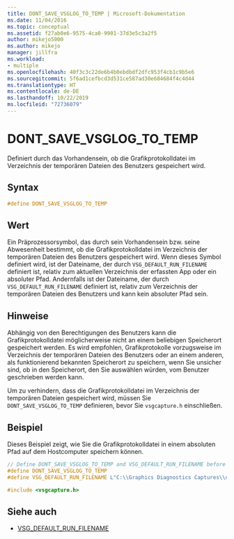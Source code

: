 ```yaml
---
title: DONT_SAVE_VSGLOG_TO_TEMP | Microsoft-Dokumentation
ms.date: 11/04/2016
ms.topic: conceptual
ms.assetid: f27ab0e6-9575-4ca0-9901-37d3e5c3a2f5
author: mikejo5000
ms.author: mikejo
manager: jillfra
ms.workload:
- multiple
ms.openlocfilehash: 40f3c3c22de6b4b0ebdbdf2dfc953f4cb1c9b5e6
ms.sourcegitcommit: 5f6ad1cefbcd3d531ce587ad30e684684f4c4d44
ms.translationtype: HT
ms.contentlocale: de-DE
ms.lasthandoff: 10/22/2019
ms.locfileid: "72736079"
---
```

# <a name="dont_save_vsglog_to_temp"></a>DONT_SAVE_VSGLOG_TO_TEMP
Definiert durch das Vorhandensein, ob die Grafikprotokolldatei im Verzeichnis der temporären Dateien des Benutzers gespeichert wird.

## <a name="syntax"></a>Syntax

```C++
#define DONT_SAVE_VSGLOG_TO_TEMP
```

## <a name="value"></a>Wert
 Ein Präprozessorsymbol, das durch sein Vorhandensein bzw. seine Abwesenheit bestimmt, ob die Grafikprotokolldatei im Verzeichnis der temporären Dateien des Benutzers gespeichert wird. Wenn dieses Symbol definiert wird, ist der Dateiname, der durch `VSG_DEFAULT_RUN_FILENAME` definiert ist, relativ zum aktuellen Verzeichnis der erfassten App oder ein absoluter Pfad. Andernfalls ist der Dateiname, der durch `VSG_DEFAULT_RUN_FILENAME` definiert ist, relativ zum Verzeichnis der temporären Dateien des Benutzers und kann kein absoluter Pfad sein.

## <a name="remarks"></a>Hinweise
 Abhängig von den Berechtigungen des Benutzers kann die Grafikprotokolldatei möglicherweise nicht an einem beliebigen Speicherort gespeichert werden. Es wird empfohlen, Grafikprotokolle vorzugsweise im Verzeichnis der temporären Dateien des Benutzers oder an einem anderen, als funktionierend bekannten Speicherort zu speichern, wenn Sie unsicher sind, ob in den Speicherort, den Sie auswählen würden, vom Benutzer geschrieben werden kann.

 Um zu verhindern, dass die Grafikprotokolldatei im Verzeichnis der temporären Dateien gespeichert wird, müssen Sie `DONT_SAVE_VSGLOG_TO_TEMP` definieren, bevor Sie `vsgcapture.h` einschließen.

## <a name="example"></a>Beispiel
 Dieses Beispiel zeigt, wie Sie die Grafikprotokolldatei in einem absoluten Pfad auf dem Hostcomputer speichern können.

```cpp
// Define DONT_SAVE_VSGLOG_TO_TEMP and VSG_DEFAULT_RUN_FILENAME before including vsgcapture.h
#define DONT_SAVE_VSGLOG_TO_TEMP
#define VSG_DEFAULT_RUN_FILENAME L"C:\\Graphics Diagnostics Captures\\default.vsglog"

#include <vsgcapture.h>
```

## <a name="see-also"></a>Siehe auch
- [VSG_DEFAULT_RUN_FILENAME](vsg-default-run-filename.md)
